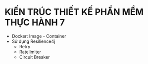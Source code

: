 # KIẾN TRÚC THIẾT KẾ PHẦN MỀM THỰC HÀNH 7
* Docker: Image - Container
* Sử dụng Resilience4j
  * Retry
  * Ratelimiter
  * Circuit Breaker
